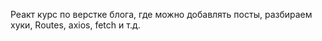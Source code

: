 Реакт курс по верстке блога, где можно добавлять посты, разбираем хуки, Routes, axios, fetch и т.д.
